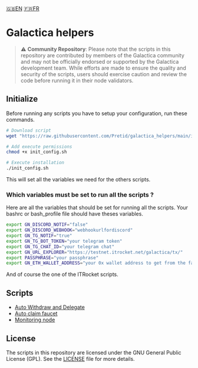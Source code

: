 [:uk:EN](./README.md) [:fr:FR](./README_FR.md)
# Galactica helpers
>⚠️ **Community Repository**: Please note that the scripts in this repository are contributed by members of the Galactica community and may not be officially endorsed or supported by the Galactica development team. While efforts are made to ensure the quality and security of the scripts, users should exercise caution and review the code before running it in their node validators.

## Initialize

Before running any scripts you have to setup your configuration, run these commands.

```bash
# Download script
wget "https://raw.githubusercontent.com/Pretid/galactica_helpers/main/init_config.sh"

# Add execute permissions
chmod +x init_config.sh

# Execute installation
./init_config.sh
```
This will set all the variables we need for the others scripts.

### Which variables must be set to run all the scripts ? 
Here are all the variables that should be set for running all the scripts. 
Your bashrc or bash_profile file should have theses variables.
```bash
export GN_DISCORD_NOTIF="false"
export GN_DISCORD_WEBHOOK="webhookurlfordiscord"
export GN_TG_NOTIF="true"
export GN_TG_BOT_TOKEN="your telegram token"
export GN_TG_CHAT_ID="your telegram chat"
export GN_URL_EXPLORER="https://testnet.itrocket.net/galactica/tx/"
export PASSPHRASE="your passphrase"
export GN_ETH_WALLET_ADDRESS="your 0x wallet address to get from the faucet"
```
And of course the one of the ITRocket scripts.

## Scripts

- [Auto Withdraw and Delegate](./auto-withdraw-delegate/)
- [Auto claim faucet](./galactica-faucet/)
- [Monitoring node](./monitoring-node/)

## License

The scripts in this repository are licensed under the GNU General Public License (GPL). See the [LICENSE](./LICENSE) file for more details.
